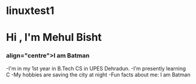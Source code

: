 # linuxtest1
<h1 align="centre">Hi , I'm Mehul Bisht</h1>
<h3> align="centre">I am Batman</h3>
-I'm in my 1st year in B.Tech CS in UPES Dehradun.
-I'm presently learning C
-My hobbies are saving the city at night
-Fun facts about me: I am Batman
